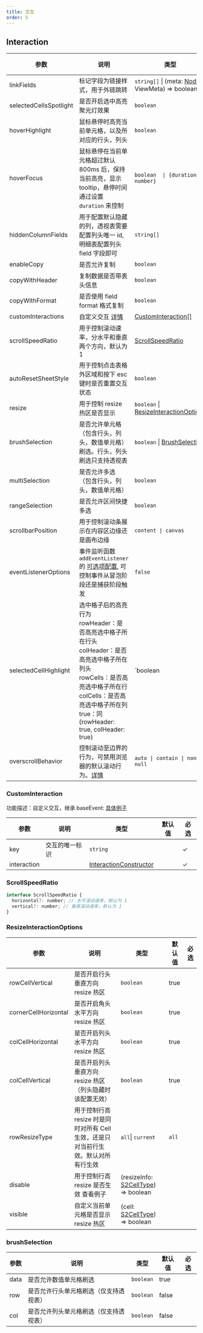 ```yaml
---
title: 交互
order: 5
---
```


## Interaction

| 参数    | 说明   | 类型     | 默认值   |        必选        |
| -------- | ----------- | -------------- | -------- | ---------------- |
| linkFields  | 标记字段为链接样式，用于外链跳转  | `string[]` \| (meta: [Node](/docs/api/basic-class/node) \| ViewMeta) => boolean    |    |    |
| selectedCellsSpotlight               | 是否开启选中高亮聚光灯效果    | `boolean`   | `false`      |                  |
| hoverHighlight                       | 鼠标悬停时高亮当前单元格，以及所对应的行头，列头                                                                                                               | `boolean`                                 | `true`                                                |                  |
| hoverFocus                           | 鼠标悬停在当前单元格超过默认 800ms 后，保持当前高亮，显示 tooltip，悬停时间通过设置 `duration` 来控制   | `boolean  \| {duration: number}`                                   |      `true`      |       |
| hiddenColumnFields                   | 用于配置默认隐藏的列，透视表需要配置列头唯一 id, 明细表配置列头 field 字段即可                                                                                          | `string[]`                                |                                                       |                  |
| enableCopy                           | 是否允许复制                                                                                                                                 | `boolean`                                 | `false`                                               |                  |
| copyWithHeader                       | 复制数据是否带表头信息                                                                                                                            | `boolean`                                 | `false`                                               |                  |
| copyWithFormat                       | 是否使用 field format 格式复制                                                                                                                 | `boolean`                                 | `false`                                               |                  |
| customInteractions                   | 自定义交互 [详情](/docs/manual/advanced/interaction/custom)                                                                                | [CustomInteraction[]](#custominteraction) |                                                       |                  |
| scrollSpeedRatio                     | 用于控制滚动速率，分水平和垂直两个方向，默认为 1                                                                                                              | [ScrollSpeedRatio](#scrollspeedratio)     |                                                       |                  |
| autoResetSheetStyle                  | 用于控制点击表格外区域和按下 esc 键时是否重置交互状态                                                                                                          | `boolean`                                 | `true`                                                |                  |
| resize                               | 用于控制 resize 热区是否显示     | `boolean`  \| [ResizeInteractionOptions](#resizeinteractionoptions) |      `true`      |       |
| brushSelection         | 是否允许单元格（包含行头，列头，数值单元格）刷选。行头，列头刷选只支持透视表     | `boolean` \|  [BrushSelection](#brushSelection)  | `true`                         |     |  1.29.0 后支持 [BrushSelection](#brushSelection)   |
| multiSelection                       | 是否允许多选 （包含行头，列头，数值单元格）                                                                                                                 | `boolean`                                 | `true`                                                |                  |
| rangeSelection                       | 是否允许区间快捷多选                                                                                                                             | `boolean`                                 | `true`                                                |                  |
| scrollbarPosition                    | 用于控制滚动条展示在内容区边缘还是画布边缘                                                                                                                  | `content \| canvas`                                              |    `content`     |   |
| eventListenerOptions                 | 事件监听函数 `addEventListener` 的 [可选项配置](https://developer.mozilla.org/zh-CN/docs/Web/API/EventTarget/addEventListener), 可控制事件从冒泡阶段还是捕获阶段触发 | `false`                                   |                                                       |
| selectedCellHighlight                | 选中格子后的高亮行为<br/>rowHeader：是否高亮选中格子所在行头<br/>colHeader：是否高亮选中格子所在列头<br/>rowCells：是否高亮选中格子所在行<br/>colCells：是否高亮选中格子所在列<br/>true：同{rowHeader: true, colHeader: true}                                                                                                                         | `boolean | { rowHeader?: boolean, colHeader?: boolean, rowCells?: boolean, colCells?: boolean }` |                                  | `false`                                               |                  |
| overscrollBehavior                   | 控制滚动至边界的行为，可禁用浏览器的默认滚动行为。[详情](/docs/manual/advanced/interaction/basic/#修改滚动至边界行为)  | `auto \| contain \| none \| null`  |  `auto` |

### CustomInteraction

功能描述：自定义交互，继承 baseEvent:  [具体例子](/docs/manual/advanced/interaction/custom)

| 参数        | 说明           | 类型                                              | 默认值 | 必选  |
| ----------- | -------------- | ------------------------------------------------- | ------ | --- |
| key         | 交互的唯一标识 | `string`                                          |        |   ✓   |
| interaction |                | [InteractionConstructor](/docs/api/basic-class/interaction#interactionconstructor) |        |   ✓   |

### ScrollSpeedRatio

```js
interface ScrollSpeedRatio {
  horizontal?: number; // 水平滚动速率，默认为 1
  vertical?: number; // 垂直滚动速率，默认为 1
}
```

### ResizeInteractionOptions

| 参数                 | 说明     | 类型    | 默认值 | 必选  |
| -------------------- | ------- | ----------------- | ------ | --- |
| rowCellVertical      | 是否开启行头垂直方向 resize 热区                                                   | `boolean`         | true   |       |
| cornerCellHorizontal | 是否开启角头水平方向 resize 热区                                                   | `boolean`         | true   |       |
| colCellHorizontal    | 是否开启列头水平方向 resize 热区                                                   | `boolean`         | true   |       |
| colCellVertical      | 是否开启列头垂直方向 resize 热区 （列头隐藏时该配置无效）                                                   | `boolean`         | true   |       |
| rowResizeType        | 用于控制行高 resize 时是同时对所有 Cell 生效，还是只对当前行生效。默认对所有行生效 | `all`\| `current` | `all`  |       |
| disable        | 用于控制行高 resize 是否生效 查看例子 | (resizeInfo: [S2CellType](/docs/api/components/sheet-component#resizeinfo)) => boolean |   |       |
| visible        | 自定义当前单元格是否显示 resize 热区 | (cell: [S2CellType](/docs/api/basic-class/base-cell)) => boolean |   |       |

### brushSelection

| 参数              | 说明                  | 类型              | 默认值   | 必选  |
| ----------------- | --------------------- | ----------------- | ------- | --- |
| data            | 是否允许数值单元格刷选         | `boolean`         | true  |       |
| row             | 是否允许行头单元格刷选（仅支持透视表） | `boolean`         | false |       |
| col             | 是否允许列头单元格刷选（仅支持透视表） | `boolean`         | false |       |
